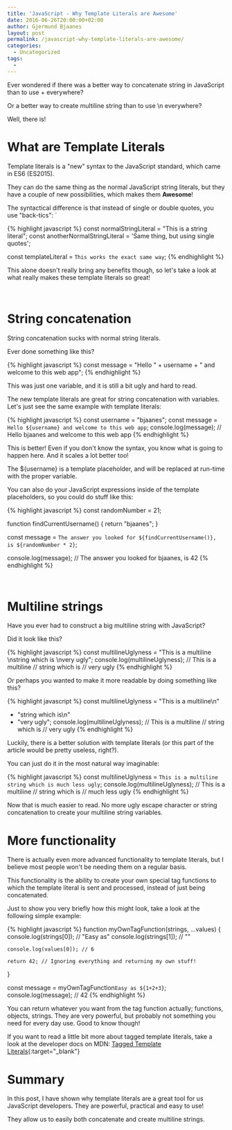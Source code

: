 ```yaml
---
title: 'JavaScript - Why Template Literals are Awesome'
date: 2016-06-26T20:00:00+02:00
author: Gjermund Bjaanes
layout: post
permalink: /javascript-why-template-literals-are-awesome/
categories:
  - Uncategorized
tags:
  -
---
```

Ever wondered if there was a better way to concatenate string in JavaScript than
to use + everywhere? 

Or a better way to create multiline string than to use \n everywhere?

Well, there is!

<!--more-->

# What are Template Literals

Template literals is a "new" syntax to the JavaScript standard, which
came in ES6 (ES2015).

They can do the same thing as the normal JavaScript string literals, but
they have a couple of new possibilities, which makes them **Awesome**!

The syntactical difference is that instead of single or double quotes, you
use "back-tics": `

{% highlight javascript %}
const normalStringLiteral = "This is a string literal";
const anotherNormalStringLiteral = 'Same thing, but using single quotes';

const templateLiteral = `This works the exact same way`;
{% endhighlight %}

This alone doesn't really bring any benefits though, so let's take a look at what
really makes these template literals so great!

&nbsp;

# String concatenation

String concatenation sucks with normal string literals.

Ever done something like this?

{% highlight javascript %}
const message = "Hello " + username + " and welcome to this web app";
{% endhighlight %}

This was just one variable, and it is still a bit ugly and hard to read.

The new template literals are great for string concatenation with variables.
Let's just see the same example with template literals:

{% highlight javascript %}
const username = "bjaanes";
const message = `Hello ${username} and welcome to this web app`;
console.log(message); // Hello bjaanes and welcome to this web app
{% endhighlight %}

This is better! Even if you don't know the syntax, you know
what is going to happen here. And it scales a lot better too!

The ${username} is a  template placeholder, and will be replaced 
at run-time with the proper variable.

You can also do your JavaScript expressions inside of the template placeholders,
so you could do stuff like this:

{% highlight javascript %}
const randomNumber = 21;

function findCurrentUsername() {
    return "bjaanes";
}

const message = `The answer you looked for ${findCurrentUsername()}, is ${randomNumber * 2}`;

console.log(message); // The answer you looked for bjaanes, is 42
{% endhighlight %}

&nbsp;

# Multiline strings

Have you ever had to construct a big multiline string with JavaScript?

Did it look like this?

{% highlight javascript %}
const multilineUglyness = "This is a multiline \nstring which is \nvery ugly";
console.log(multilineUglyness); 
// This is a multiline
// string which is
// very ugly
{% endhighlight %}

Or perhaps you wanted to make it more readable by doing something like this?

{% highlight javascript %}
const multilineUglyness = "This is a multiline\n"
+ "string which is\n"
+ "very ugly";
console.log(multilineUglyness);
// This is a multiline
// string which is
// very ugly
{% endhighlight %}

Luckily, there is a better solution with template literals (or this part of the article
would be pretty useless, right?).

You can just do it in the most natural way imaginable:

{% highlight javascript %}
const multilineUglyness = `This is a multiline
string which is
much less ugly`;
console.log(multilineUglyness);
// This is a multiline
// string which is
// much less ugly
{% endhighlight %}

Now that is much easier to read. No more ugly escape character or string
concatenation to create your multiline string variables.

# More functionality

There is actually even more advanced functionality to template literals,
but I believe most people won't be needing them on a regular basis.

This functionality is the ability to create your own special tag functions to which
the template literal is sent and processed, instead of just being concatenated.

Just to show you very briefly how this might look, take a look at the following simple example:

{% highlight javascript %}
function myOwnTagFunction(strings, ...values) {
    console.log(strings[0]); // "Easy as"
    console.log(strings[1]); // ""

    console.log(values[0]); // 6

    return 42; // Ignoring everything and returning my own stuff!
}

const message = myOwnTagFunction`Easy as ${1+2+3}`;
console.log(message); // 42
{% endhighlight %}

You can return whatever you want from the tag function actually; functions, objects, strings.
They are very powerful, but probably not something you need for every day use. Good to know though!

If you want to read a little bit more about tagged template literals, take a look at the developer docs 
on MDN:
[Tagged Template Literals](https://developer.mozilla.org/en-US/docs/Web/JavaScript/Reference/Template_literals#Tagged_template_literals){:target="_blank"}

# Summary

In this post, I have shown why template literals are a great tool for us
JavaScript developers. They are powerful, practical and easy to use!

They allow us to easily both concatenate and create multiline strings.